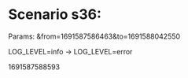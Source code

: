 # Scenario s36:
Params: &from=1691587586463&to=1691588042550

LOG_LEVEL=info -> LOG_LEVEL=error

1691587588593
